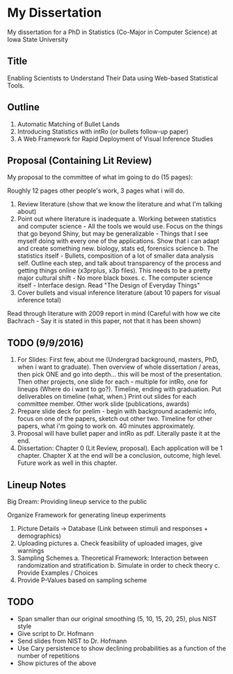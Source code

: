 # My Dissertation

My dissertation for a PhD in Statistics (Co-Major in Computer Science) at Iowa State University

## Title

Enabling Scientists to Understand Their Data using Web-based Statistical Tools.

## Outline

1. Automatic Matching of Bullet Lands
2. Introducing Statistics with intRo (or bullets follow-up paper)
3. A Web Framework for Rapid Deployment of Visual Inference Studies

## Proposal (Containing Lit Review)

My proposal to the committee of what im going to do (15 pages):

Roughly 12 pages other people's work, 3 pages what i will do.

1. Review literature (show that we know the literature and what I'm talking about)
2. Point out where literature is inadequate
    a. Working between statistics and computer science - All the tools we would use. Focus on the things that go beyond Shiny, but may be generalizable - Things that I see myself doing with every one of the applications. Show that i can adapt and create something new. biology, stats ed, forensics science
    b. The statistics itself - Bullets, composition of a lot of smaller data analysis self. Outline each step, and talk about transparency of the process and getting things online (x3prplus, x3p files). This needs to be a pretty major cultural shift - No more black boxes.
    c. The computer science itself - Interface design. Read "The Design of Everyday Things"
3. Cover bullets and visual inference literature (about 10 papers for visual inference total)

Read through literature with 2009 report in mind (Careful with how we cite Bachrach - Say it is stated in this paper, not that it has been shown)
    
## TODO (9/9/2016)

1. For Slides: First few, about me (Undergrad background, masters, PhD, when i want to graduate). Then overview of whole dissertation / areas, then pick ONE and go into depth... this will be most of the presentation. Then other projects, one slide for each - multiple for intRo, one for lineups (Where do i want to go?). Timeline, ending with graduation. Put deliverables on timeline (what, when.) Print out slides for each committee member. Other work slide (publications, awards)
2. Prepare slide deck for prelim - begin with background academic info, focus on one of the papers, sketch out other two. Timeline for other papers, what i'm going to work on. 40 minutes approximately.
3. Proposal will have bullet paper and intRo as pdf. Literally paste it at the end.
4. Dissertation: Chapter 0 (Lit Review, proposal). Each application will be 1 chapter. Chapter X at the end will be a conclusion, outcome, high level. Future work as well in this chapter.

## Lineup Notes

Big Dream: Providing lineup service to the public

Organize Framework for generating lineup experiments

1. Picture Details -> Database (Link between stimuli and responses + demographics)
2. Uploading pictures
    a. Check feasibility of uploaded images, give warnings
3. Sampling Schemes
    a. Theoretical Framework: Interaction between randomization and stratification
    b. Simulate in order to check theory
    c. Provide Examples / Choices
4. Provide P-Values based on sampling scheme

## TODO 

- Span smaller than our original smoothing (5, 10, 15, 20, 25), plus NIST style
- Give script to Dr. Hofmann
- Send slides from NIST to Dr. Hofmann
- Use Cary persistence to show declining probabilities as a function of the number of repetitions
- Show pictures of the above

